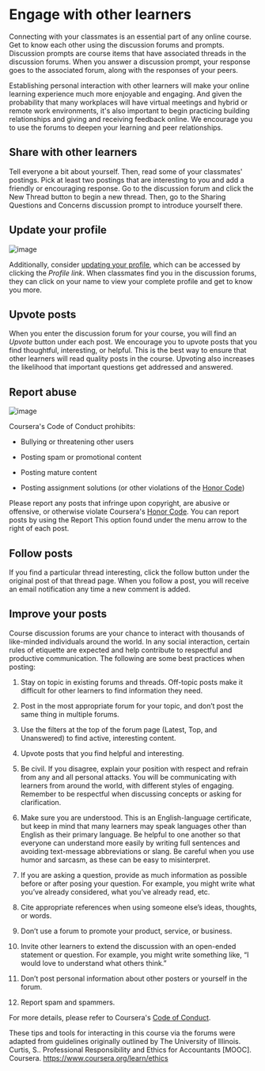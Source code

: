 # Engage with other learners

Connecting with your classmates is an essential part of any online course. Get to know each other using the discussion forums and prompts. Discussion prompts are course items that have associated threads in the discussion forums. When you answer a discussion prompt, your response goes to the associated forum, along with the responses of your peers.

Establishing personal interaction with other learners will make your online learning experience much more enjoyable and engaging. And given the probability that many workplaces will have virtual meetings and hybrid or remote work environments, it's also important to begin practicing building relationships and giving and receiving feedback online. We encourage you to use the forums to deepen your learning and peer relationships.


## Share with other learners

Tell everyone a bit about yourself. Then, read some of your classmates' postings. Pick at least two postings that are interesting to you and add a friendly or encouraging response. Go to the discussion forum and click the New Thread button to begin a new thread. Then, go to the Sharing Questions and Concerns discussion prompt to introduce yourself there.

## Update your profile

![image](https://github.com/artempohribnyi/Google-Advanced-Data-Analytics-Certificate/assets/113499718/0f0eb295-1608-46cb-beb8-f552c2940a16)

Additionally, consider [updating your profile](https://www.coursera.org/account/profile), which can be accessed by clicking the *Profile link*. When classmates find you in the discussion forums, they can click on your name to view your complete profile and get to know you more.

## Upvote posts

When you enter the discussion forum for your course, you will find an *Upvote* button under each post. We encourage you to upvote posts that you find thoughtful, interesting, or helpful. This is the best way to ensure that other learners will read quality posts in the course. Upvoting also increases the likelihood that important questions get addressed and answered.

## Report abuse

![image](https://github.com/artempohribnyi/Google-Advanced-Data-Analytics-Certificate/assets/113499718/e00ed1ae-bd70-4634-9172-adffe140ed4d)

Coursera's Code of Conduct prohibits:

* Bullying or threatening other users

* Posting spam or promotional content

* Posting mature content

* Posting assignment solutions (or other violations of the [Honor Code](https://learner.coursera.help/hc/en-us/articles/209818863-Coursera-Honor-Code))

Please report any posts that infringe upon copyright, are abusive or offensive, or otherwise violate Coursera's [Honor Code](https://learner.coursera.help/hc/en-us/articles/209818863-Coursera-Honor-Code). You can report posts by using the Report This option found under the menu arrow to the right of each post.

## Follow posts

If you find a particular thread interesting, click the follow button under the original post of that thread page. When you follow a post, you will receive an email notification any time a new comment is added.

## Improve your posts

Course discussion forums are your chance to interact with thousands of like-minded individuals around the world. In any social interaction, certain rules of etiquette are expected and help contribute to respectful and productive communication. The following are some best practices when posting:

1. Stay on topic in existing forums and threads. Off-topic posts make it difficult for other learners to find information they need. 

2. Post in the most appropriate forum for your topic, and don’t post the same thing in multiple forums.

3. Use the filters at the top of the forum page (Latest, Top, and Unanswered) to find active, interesting content.

4. Upvote posts that you find helpful and interesting.

5. Be civil. If you disagree, explain your position with respect and refrain from any and all personal attacks. You will be communicating with learners from around the world, with different styles of engaging. Remember to be respectful when discussing concepts or asking for clarification. 

6. Make sure you are understood. This is an English-language certificate, but keep in mind that many learners may speak languages other than English as their primary language. Be helpful to one another so that everyone can understand more easily by writing full sentences and avoiding text-message abbreviations or slang. Be careful when you use humor and sarcasm, as these can be easy to misinterpret.

7. If you are asking a question, provide as much information as possible before or after posing your question. For example,  you might write what you’ve already considered, what you’ve already read, etc.

8. Cite appropriate references when using someone else’s ideas, thoughts, or words.

9. Don’t use a forum to promote your product, service, or business.

10. Invite other learners to extend the discussion with an open-ended statement or question. For example, you might write something like, “I would love to understand what others think.”

11. Don’t post personal information about other posters or yourself in the forum.

12. Report spam and spammers.

For more details, please refer to Coursera's [Code of Conduct](https://learner.coursera.help/hc/en-us/articles/208280036-Coursera-Code-of-Conduct).
 

These tips and tools for interacting in this course via the forums were adapted from guidelines originally outlined by The University of Illinois. Curtis, S.. Professional Responsibility and Ethics for Accountants [MOOC]. Coursera.
 https://www.coursera.org/learn/ethics
